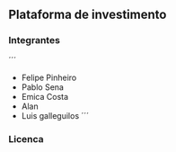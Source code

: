 

## Plataforma de investimento

### Integrantes
´´´
 - Felipe Pinheiro
 - Pablo Sena
 - Emica Costa
 - Alan 
 - Luis galleguilos
´´´

### Licenca 